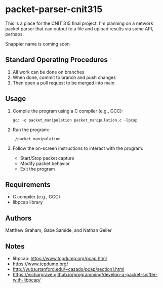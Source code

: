 # packet-parser-cnit315
This is a place for the CNIT 315 final project. I'm planning on a network packet parser that can output to a file and upload results via some API, perhaps. 

Snappier name is coming soon

## Standard Operating Procedures
1. All work can be done on branches
2. When done, commit to branch and push changes
3. Then open a pull request to be merged into main

## Usage

1. Compile the program using a C compiler (e.g., GCC):
    ```
    gcc -o packet_manipulation packet_manipulation.c -lpcap
    ```

2. Run the program:
    ```
    ./packet_manipulation
    ```

3. Follow the on-screen instructions to interact with the program:
    - Start/Stop packet capture
    - Modify packet behavior
    - Exit the program

## Requirements
- C compiler (e.g., GCC)
- libpcap library

## Authors
Matthew Graham, Gabe Samide, and Nathan Geller


## Notes
- libpcap: https://www.tcpdump.org/pcap.html
- https://www.tcpdump.org/
- http://yuba.stanford.edu/~casado/pcap/section1.html
- https://vichargrave.github.io/programming/develop-a-packet-sniffer-with-libpcap/

